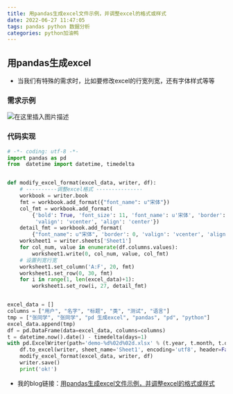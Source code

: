 ```yaml
---
title: 用pandas生成excel文件示例，并调整excel的格式或样式
date: 2022-06-27 11:47:05
tags: pandas python 数据分析
categories: python加油鸭
---
```


<!--more-->

## 用pandas生成excel

- 当我们有特殊的需求时，比如要修改excel的行宽列宽，还有字体样式等等

### 需求示例

![在这里插入图片描述](https://img-blog.csdnimg.cn/f37a16db24b84301863ffaf4d486819e.png)

### 代码实现

```python
# -*- coding: utf-8 -*-
import pandas as pd
from  datetime import datetime, timedelta


def modify_excel_format(excel_data, writer, df):
    # ----------调整excel格式 ---------------
    workbook = writer.book
    fmt = workbook.add_format({"font_name": u"宋体"})
    col_fmt = workbook.add_format(
        {'bold': True, 'font_size': 11, 'font_name': u'宋体', 'border': 1, 'bg_color': '#0265CB','font_color': 'white',
         'valign': 'vcenter', 'align': 'center'})
    detail_fmt = workbook.add_format(
        {"font_name": u"宋体", 'border': 0, 'valign': 'vcenter', 'align': 'center','font_size': 11, 'text_wrap': True})
    worksheet1 = writer.sheets['Sheet1']
    for col_num, value in enumerate(df.columns.values):
        worksheet1.write(0, col_num, value, col_fmt)
    # 设置列宽行宽
    worksheet1.set_column('A:F', 20, fmt)
    worksheet1.set_row(0, 30, fmt)
    for i in range(1, len(excel_data)+1):
        worksheet1.set_row(i, 27, detail_fmt)


excel_data = []
columns = ["用户", "名字", "标题", "类", "测试", "语言"]
tmp = ["张同学", "张同学", "pd 生成excel", "pandas", "pd", "python"]
excel_data.append(tmp)
df = pd.DataFrame(data=excel_data, columns=columns)
t = datetime.now().date() - timedelta(days=1)
with pd.ExcelWriter(path='demo-%d%02d%02d.xlsx' % (t.year, t.month, t.day), engine="xlsxwriter") as writer:
    df.to_excel(writer, sheet_name='Sheet1', encoding='utf8', header=False, index=False, startcol=0, startrow=1)
    modify_excel_format(excel_data, writer, df)
    writer.save()
    print('ok!')

```

- 我的blog链接：[用pandas生成excel文件示例，并调整excel的格式或样式](https://waym1ng.github.io/2022/06/26/%E7%94%A8pandas%E7%94%9F%E6%88%90excel%E6%96%87%E4%BB%B6%E7%A4%BA%E4%BE%8B%EF%BC%8C%E5%B9%B6%E8%B0%83%E6%95%B4excel%E7%9A%84%E6%A0%BC%E5%BC%8F%E6%88%96%E6%A0%B7%E5%BC%8F/)